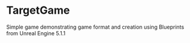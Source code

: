 # TargetGame
Simple game demonstrating game format and creation using Blueprints from Unreal Engine 5.1.1
